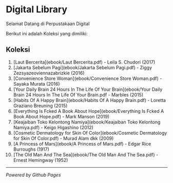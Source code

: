 # Digital Library

Selamat Datang di Perpustakaan Digital

Berikut ini adalah Koleksi yang dimiliki:

## Koleksi
1. [Laut Bercerita](ebook/Laut Bercerita.pdf) - Leila S. Chudori (2017)
2. [Jakarta Sebelum Pagi](ebook/Jakarta Sebelum Pagi.pdf) - Ziggy Zezsyazeoviennazabrizkie (2016)
3. [Convenience Store Woman](ebook/Convenience Store Woman.pdf) - Sayaka Murata (2016)
4. [Your Daily Brain 24 Hours In The Life Of Your Brain](ebook/Your Daily Brain 24 Hours In The Life Of Your Brain.pdf - Marbles (2015)
5. [Habits Of A Happy Brain](ebook/Habits Of A Happy Brain.pdf) - Loretta Graziano Breuning (2015)
6. [Everything Is Fcked A Book About Hope](ebook/Everything Is Fcked A Book About Hope.pdf) - Mark Manson (2019)
7. [Keajaiban Toko Kelontong Namiya](ebook/Keajaiban Toko Kelontong Namiya.pdf) - Keigo Higashino (2012)
8. [Cosmetic Dermatology for Skin Of Color](ebook/Cosmetic Dermatology for Skin Of Color.pdf) - Murad Alam dkk (2009)
9. [A Princess of Mars](ebook/A Princess of Mars.pdf) - Edgar Rice Burroughs (1917)
10. [The Old Man And The Sea](ebook/The Old Man And The Sea.pdf) - Ernest Hemingway (1952)
---

*Powered by Github Pages*
